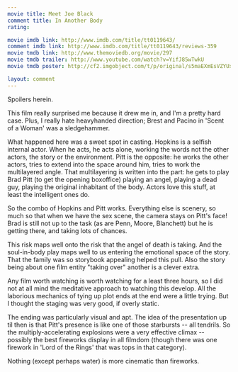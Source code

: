 ```yaml
---
movie title: Meet Joe Black
comment title: In Another Body
rating: 

movie imdb link: http://www.imdb.com/title/tt0119643/
comment imdb link: http://www.imdb.com/title/tt0119643/reviews-359
movie tmdb link: http://www.themoviedb.org/movie/297
movie tmdb trailer: http://www.youtube.com/watch?v=YifJ85wTwkU
movie tmdb poster: http://cf2.imgobject.com/t/p/original/s5maEXmEsVZYUx6dWc11GhL0zww.jpg

layout: comment
---
```


Spoilers herein.

This film really surprised me because it drew me in, and I'm a pretty hard case. Plus, I really hate heavyhanded direction; Brest and Pacino in 'Scent of a Woman' was a sledgehammer.

What happened here was a sweet spot in casting. Hopkins is a selfish internal actor. When he acts, he acts alone, working the words not the other actors, the story or the environment. Pitt is the opposite: he works the other actors, tries to extend into the space around him, tries to work the multilayered angle. That multilayering is written into the part: he gets to play Brad Pitt (to get the opening boxoffice) playing an angel, playing a dead guy, playing the original inhabitant of the body. Actors love this stuff, at least the intelligent ones do.

So the combo of Hopkins and Pitt works. Everything else is scenery, so much so that when we have the sex scene, the camera stays on Pitt's face! Brad is still not up to the task (as are Penn, Moore, Blanchett) but he is getting there, and taking lots of chances.

This risk maps well onto the risk that the angel of death is taking. And the soul-in-body play maps well to us entering the emotional space of the story. That the family was so storybook appealing helped this pull. Also the story being about one film entity "taking over" another is a clever extra.

Any film worth watching is worth watching for a least three hours, so I did not at all mind the meditative approach to watching this develop. All the laborious mechanics of tying up plot ends at the end were a little trying. But I thought the staging was very good, if overly static.

The ending was particularly visual and apt. The idea of the presentation up til then is that Pitt's presence is like one of those starbursts -- all tendrils. So the multiply-accelerating explosions were a very effective climax -- possibly the best fireworks display in all filmdom (though there was one firework in 'Lord of the Rings' that was tops in that category).

Nothing (except perhaps water) is more cinematic than fireworks.